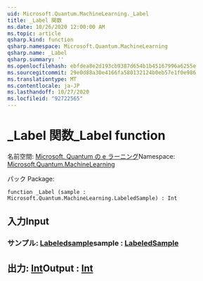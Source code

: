 ```yaml
---
uid: Microsoft.Quantum.MachineLearning._Label
title: _Label 関数
ms.date: 10/26/2020 12:00:00 AM
ms.topic: article
qsharp.kind: function
qsharp.namespace: Microsoft.Quantum.MachineLearning
qsharp.name: _Label
qsharp.summary: ''
ms.openlocfilehash: ebfdea8e2d193cb9387d654b1b45167996a6255e
ms.sourcegitcommit: 29e0d88a30e4166fa580132124b0eb57e1f0e986
ms.translationtype: MT
ms.contentlocale: ja-JP
ms.lasthandoff: 10/27/2020
ms.locfileid: "92722565"
---
```

# <a name="_label-function"></a><span data-ttu-id="e20f6-102">_Label 関数</span><span class="sxs-lookup"><span data-stu-id="e20f6-102">_Label function</span></span>

<span data-ttu-id="e20f6-103">名前空間: [Microsoft. Quantum の e ラーニング](xref:Microsoft.Quantum.MachineLearning)</span><span class="sxs-lookup"><span data-stu-id="e20f6-103">Namespace: [Microsoft.Quantum.MachineLearning](xref:Microsoft.Quantum.MachineLearning)</span></span>

<span data-ttu-id="e20f6-104">パック [](https://nuget.org/packages/)</span><span class="sxs-lookup"><span data-stu-id="e20f6-104">Package: [](https://nuget.org/packages/)</span></span>




```qsharp
function _Label (sample : Microsoft.Quantum.MachineLearning.LabeledSample) : Int
```


## <a name="input"></a><span data-ttu-id="e20f6-105">入力</span><span class="sxs-lookup"><span data-stu-id="e20f6-105">Input</span></span>

### <a name="sample--labeledsample"></a><span data-ttu-id="e20f6-106">サンプル: [Labeledsample](xref:Microsoft.Quantum.MachineLearning.LabeledSample)</span><span class="sxs-lookup"><span data-stu-id="e20f6-106">sample : [LabeledSample](xref:Microsoft.Quantum.MachineLearning.LabeledSample)</span></span>





## <a name="output--int"></a><span data-ttu-id="e20f6-107">出力: [Int](xref:microsoft.quantum.lang-ref.int)</span><span class="sxs-lookup"><span data-stu-id="e20f6-107">Output : [Int](xref:microsoft.quantum.lang-ref.int)</span></span>

